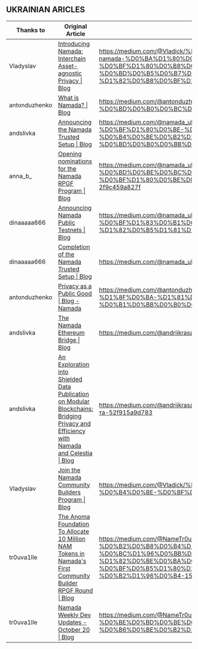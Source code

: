 ## UKRAINIAN ARICLES

| Thanks to     | Original Article                                                                                                                                                                                                                              | URL                                                                                                                                                                                                                                                                                                                                                                                                                  |
| ------------- | --------------------------------------------------------------------------------------------------------------------------------------------------------------------------------------------------------------------------------------------- | -------------------------------------------------------------------------------------------------------------------------------------------------------------------------------------------------------------------------------------------------------------------------------------------------------------------------------------------------------------------------------------------------------------------- |
| Vladyslav     | [Introducing Namada: Interchain Asset-agnostic Privacy \| Blog](https://namada.net/blog/introducing-namada-interchain-asset-agnostic-privacy)                                                                                                 | <https://medium.com/@Vladick/%D0%BF%D1%80%D0%B5%D0%B4%D1%81%D1%82%D0%B0%D0%B2%D0%BB%D1%8F%D1%94%D0%BC%D0%BE-namada-%D0%BA%D1%80%D0%BE%D1%81%D1%87%D0%B5%D0%B9%D0%BD%D0%BE%D0%B2%D0%B0-%D0%BF%D1%80%D0%B8%D0%B2%D0%B0%D1%82%D0%BD%D1%96%D1%81%D1%82%D1%8C-%D0%BD%D0%B5%D0%B7%D0%B0%D0%BB%D0%B5%D0%B6%D0%BD%D0%B0-%D0%B2%D1%96%D0%B4-%D1%82%D0%B8%D0%BF%D1%83-%D0%B0%D0%BA%D1%82%D0%B8%D0%B2%D1%96%D0%B2-6b2dd7ff90fb> |
| antonduzhenko | [What is Namada? \| Blog](https://namada.net/blog/what-is-namada)                                                                                                                                                                             | <https://medium.com/@antonduzhenko33/%D1%89%D0%BE-%D1%82%D0%B0%D0%BA%D0%B5-%D0%BD%D0%B0%D0%BC%D0%B0%D0%B4%D0%B0-dc79ec8368db>                                                                                                                                                                                                                                                                                        |
| andslivka     | [Announcing the Namada Trusted Setup \| Blog](https://namada.net/blog/announcing-the-namada-trusted-setup-ceremony)                                                                                                                           | <https://medium.com/@namada_ukraine/%D0%BE%D0%B3%D0%BE%D0%BB%D0%BE%D1%88%D0%B5%D0%BD%D0%BD%D1%8F-%D0%BF%D1%80%D0%BE-%D0%B2%D1%81%D1%82%D0%B0%D0%BD%D0%BE%D0%B2%D0%BB%D0%B5%D0%BD%D0%BD%D1%8F-%D0%B4%D0%BE%D0%B2%D1%96%D1%80%D0%B5%D0%BD%D0%BE%D0%B3%D0%BE-%D0%BD%D0%B0%D0%BB%D0%B0%D1%88%D1%82%D1%83%D0%B2%D0%B0%D0%BD%D0%BD%D1%8F-namada-a9a75a622665>                                                              |
| anna_b_       | [Opening nominations for the Namada RPGF Program \| Blog](https://namada.net/blog/namada-rpgf-program)                                                                                                                                        | <https://medium.com/@namada_ukraine/%D0%B2%D1%96%D0%B4%D0%BA%D1%80%D0%B8%D1%82%D1%82%D1%8F-%D0%BD%D0%BE%D0%BC%D1%96%D0%BD%D0%B0%D1%86%D1%96%D0%B9-%D0%BD%D0%B0-%D0%BF%D1%80%D0%BE%D0%B3%D1%80%D0%B0%D0%BC%D1%83-rpgf-%D0%B2-%D0%BD%D0%B0%D0%BC%D0%B0%D0%B4%D0%B0-2f9c459a827f>                                                                                                                                       |
| dinaaaaa666   | [Announcing Namada Public Testnets \| Blog](https://namada.net/blog/announcing-namada-public-testnets)                                                                                                                                        | <https://medium.com/@namada_ukraine/%D0%BE%D0%B3%D0%BE%D0%BB%D0%BE%D1%88%D0%B5%D0%BD%D0%BD%D1%8F-%D0%BF%D1%83%D0%B1%D0%BB%D1%96%D1%87%D0%BD%D0%BE%D0%B3%D0%BE-%D1%82%D0%B5%D1%81%D1%82%D0%BD%D0%B5%D1%82%D1%83-%D0%B2%D1%96%D0%B4-namada-91a36e9019c2>                                                                                                                                                               |
| dinaaaaa666   | [Completion of the Namada Trusted Setup \| Blog](https://namada.net/blog/completion-of-the-namada-trusted-setup)                                                                                                                              | <https://medium.com/@namada_ukraine/завершення-довіреного-налаштування-namada-848eae8107c6>                                                                                                                                                                                                                                                                                                                          |
| antonduzhenko | [Privacy as a Public Good \| Blog - Namada](https://namada.net/blog/privacy-as-a-public-good)                                                                                                                                                 | <https://medium.com/@antonduzhenko33/%D0%BF%D1%80%D0%B8%D0%B2%D0%B0%D1%82%D0%BD%D1%96%D1%81%D1%82%D1%8C-%D1%8F%D0%BA-%D1%81%D1%83%D1%81%D0%BF%D1%96%D0%BB%D1%8C%D0%BD%D0%B5-%D0%B1%D0%BB%D0%B0%D0%B3%D0%BE-1a705bf471bf>                                                                                                                                                                                             |
| andslivka     | [The Namada Ethereum Bridge \| Blog](https://namada.net/blog/the-namada-ethereum-bridge)                                                                                                                                                      | <https://medium.com/@andriikrasavchik/the-namada-ethereum-bridge-67411a389133>                                                                                                                                                                                                                                                                                                                                       |
| andslivka     | [An Exploration into Shielded Data Publication on Modular Blockchains: Bridging Privacy and Efficiency with Namada and Celestia \| Blog](https://namada.net/blog/namada-and-celestia-exploring-a-path-toward-shielded-data-availability)      | <https://medium.com/@andriikrasavchik/дослідження-публікації-захищених-даних-на-модульних-блокчейнах-поєднання-конфіденційності-та-52f915a9d783>                                                                                                                                                                                                                                                                     |
| Vladyslav     | [Join the Namada Community Builders Program \| Blog](https://namada.net/blog/namada-launched-its-community-builders-program)                                                                                                                  | <https://medium.com/@Vladick/%D0%BF%D1%80%D0%B8%D1%94%D0%B4%D0%BD%D1%83%D0%B9%D1%82%D0%B5%D1%81%D1%8C-%D0%B4%D0%BE-%D0%BF%D1%80%D0%BE%D0%B3%D1%80%D0%B0%D0%BC%D0%B8-namada-community-builders-3d2af128968e>                                                                                                                                                                                                          |
| tr0uva1lle    | [The Anoma Foundation To Allocate 10 Million NAM Tokens in Namada's First Community Builder RPGF Round \| Blog](https://namada.net/blog/the-anoma-foundation-to-allocate-10-million-nam-tokens-in-namadas-first-community-builder-rpgf-round) | <https://medium.com/@NameTr0uva1lle/%D1%84%D0%BE%D0%BD%D0%B4-anoma-%D0%B2%D0%B8%D0%B4%D1%96%D0%BB%D0%B8%D1%82%D1%8C-10-%D0%BC%D1%96%D0%BB%D1%8C%D0%B9%D0%BE%D0%BD%D1%96%D0%B2-%D1%82%D0%BE%D0%BA%D0%B5%D0%BD%D1%96%D0%B2-nam-%D0%B2-%D1%80%D0%B0%D0%BC%D0%BA%D0%B0%D1%85-%D0%BF%D0%B5%D1%80%D1%88%D0%BE%D0%B3%D0%BE-%D1%80%D0%B0%D1%83%D0%BD%D0%B4%D1%83-rpgf-community-builder-%D0%B2%D1%96%D0%B4-159ca4ae2cae>     |
| tr0uva1lle    | [Namada Weekly Dev Updates - October 20 \| Blog](https://namada.net/blog/namada-weekly-dev-updates-october-20)                                                                                                                                | <https://medium.com/@NameTr0uva1lle/%D1%89%D0%BE%D1%82%D0%B8%D0%B6%D0%BD%D0%B5%D0%B2%D1%96-%D0%BE%D0%BD%D0%BE%D0%B2%D0%BB%D0%B5%D0%BD%D0%BD%D1%8F-namada-20-%D0%B6%D0%BE%D0%B2%D1%82%D0%BD%D1%8F-dc58483f3d59>                                                                                                                                                                                                       |
